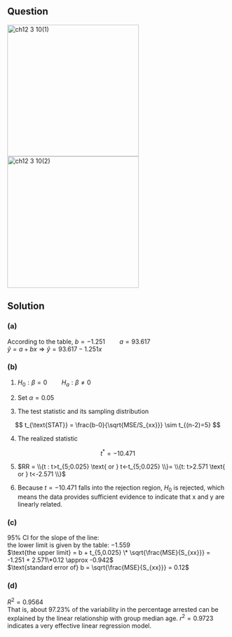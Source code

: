 ## Question
<img width="300" alt="ch12 3 10(1)" src="https://github.com/user-attachments/assets/86fea815-ba1f-45df-a495-f9dcfc20eef1" />
<br>
<img width="300" alt="ch12 3 10(2)" src="https://github.com/user-attachments/assets/00006ae2-720e-45dc-bee8-47e90fbd466d" />

## Solution
### (a)
According to the table, $b = -1.251 \quad \quad a = 93.617$  
$\hat{y} = a + bx \Rightarrow \hat{y} = 93.617 - 1.251x$  

### (b)
1. $H_0: \beta = 0 \quad \quad H_a: \beta \neq 0$  
  
2. $\text{Set } \alpha = 0.05$  
  
3. The test statistic and its sampling distribution

$$
t_{\text{STAT}} = \frac{b-0}{\sqrt{MSE/S_{xx}}} \sim t_{(n-2)=5}
$$

4. The realized statistic

$$
t^* = -10.471
$$

5. $RR = \\{t : t>t_{5;0.025} \text{ or } t<-t_{5;0.025} \\}= \\{t: t>2.571 \text{ or } t<-2.571 \\}$
  
6. Because $t=-10.471$ falls into the rejection region, $H_0$ is rejected, which means the data provides sufficient evidence to indicate that x and y are linearly related.

### (c)
95% CI for the slope of the line:  
the lower limit is given by the table: $-1.559$  
$\text{the upper limit} = b + t_{5,0.025} \* \sqrt{\frac{MSE}{S_{xx}}} = -1.251 + 2.571\*0.12 \approx -0.942$  
$\text{standard error of} b  = \sqrt{\frac{MSE}{S_{xx}}} = 0.12$  

### (d)
$R^2 = 0.9564$  
That is, about 97.23% of the variability in the percentage arrested can be explained by the linear relationship with group median age. $r^2=0.9723$ indicates a very effective linear regression model.




